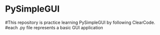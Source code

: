 # PySimpleGUI
#This repository is practice learning PySimpleGUI by following ClearCode.
#each .py file represents a basic GUI application
